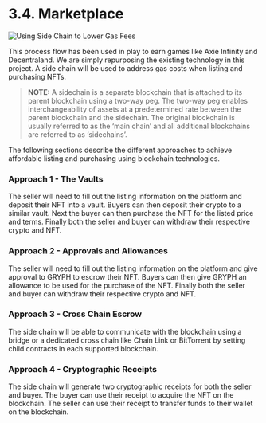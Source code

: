 # 3.4. Marketplace

![Using Side Chain to Lower Gas Fees](https://user-images.githubusercontent.com/120378/154844227-f2e39c50-52c7-47a7-83e2-622b49492fae.png)

This process flow has been used in play to earn games like Axie Infinity and Decentraland. We are simply repurposing the existing technology in this project. A side chain will be used to address gas costs when listing and purchasing NFTs.

> **NOTE:** A sidechain is a separate blockchain that is attached to its parent blockchain using a two-way peg. The two-way peg enables interchangeability of assets at a predetermined rate between the parent blockchain and the sidechain. The original blockchain is usually referred to as the ‘main chain’ and all additional blockchains are referred to as ‘sidechains’.

The following sections describe the different approaches to achieve affordable listing and purchasing using blockchain technologies.

### Approach 1 - The Vaults

The seller will need to fill out the listing information on the platform and deposit their NFT into a vault. Buyers can then deposit their crypto to a similar vault. Next the buyer can then purchase the NFT for the listed price and terms. Finally both the seller and buyer can withdraw their respective crypto and NFT.

### Approach 2 - Approvals and Allowances

The seller will need to fill out the listing information on the platform and give approval to GRYPH to escrow their NFT. Buyers can then give GRYPH an allowance to be used for the purchase of the NFT. Finally both the seller and buyer can withdraw their respective crypto and NFT.

### Approach 3 - Cross Chain Escrow

The side chain will be able to communicate with the blockchain using a bridge or a dedicated cross chain like Chain Link or BitTorrent by setting child contracts in each supported blockchain.

### Approach 4 - Cryptographic Receipts

The side chain will generate two cryptographic receipts for both the seller and buyer. The buyer can use their receipt to acquire the NFT on the blockchain. The seller can use their receipt to transfer funds to their wallet on the blockchain.

